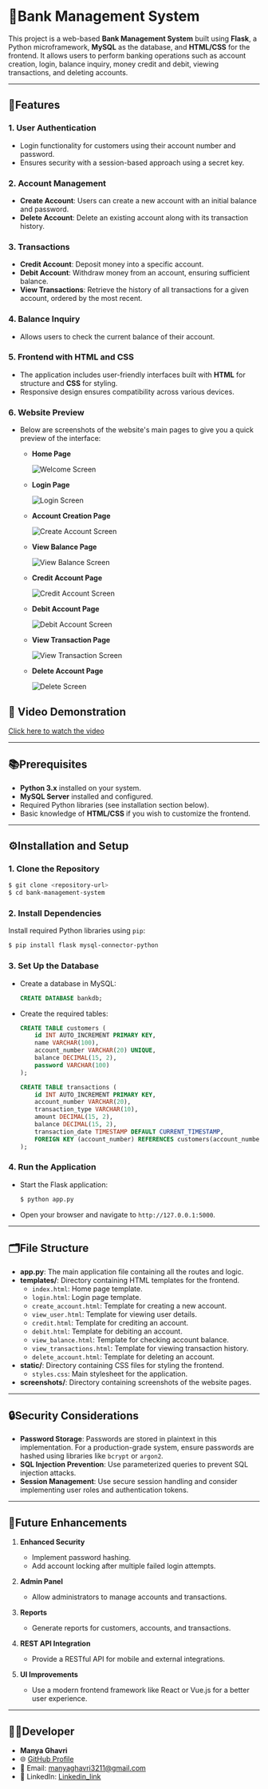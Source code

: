 # 💸Bank Management System

This project is a web-based **Bank Management System** built using **Flask**, a Python microframework, **MySQL** as the database, and **HTML/CSS** for the frontend. It allows users to perform banking operations such as account creation, login, balance inquiry, money credit and debit, viewing transactions, and deleting accounts.

---

## 🌟Features

### 1. **User Authentication**
   - Login functionality for customers using their account number and password.
   - Ensures security with a session-based approach using a secret key.

### 2. **Account Management**
   - **Create Account**: Users can create a new account with an initial balance and password.
   - **Delete Account**: Delete an existing account along with its transaction history.

### 3. **Transactions**
   - **Credit Account**: Deposit money into a specific account.
   - **Debit Account**: Withdraw money from an account, ensuring sufficient balance.
   - **View Transactions**: Retrieve the history of all transactions for a given account, ordered by the most recent.

### 4. **Balance Inquiry**
   - Allows users to check the current balance of their account.

### 5. **Frontend with HTML and CSS**
   - The application includes user-friendly interfaces built with **HTML** for structure and **CSS** for styling.
   - Responsive design ensures compatibility across various devices.

### 6. **Website Preview**
   - Below are screenshots of the website's main pages to give you a quick preview of the interface:
     - **Home Page**
    
       ![Welcome Screen](https://raw.githubusercontent.com/ManyaGhavri/Bank_Management_System/main/static/images/welcome.png)

       
     - **Login Page**
       
       ![Login Screen](https://raw.githubusercontent.com/ManyaGhavri/Bank_Management_System/main/static/images/login.png)

     - **Account Creation Page**
   
       ![Create Account Screen](https://raw.githubusercontent.com/ManyaGhavri/Bank_Management_System/main/static/images/create_account.png)


     - **View Balance Page**

       
        ![View Balance Screen](https://raw.githubusercontent.com/ManyaGhavri/Bank_Management_System/main/static/images/view_balance.png)

        
     - **Credit Account Page**
    
       ![Credit Account Screen](https://raw.githubusercontent.com/ManyaGhavri/Bank_Management_System/main/static/images/credit_account.png)


     - **Debit Account Page**
    
       ![Debit Account Screen](https://raw.githubusercontent.com/ManyaGhavri/Bank_Management_System/main/static/images/debit_account.png)


     - **View Transaction Page**
    
       ![View Transaction Screen](https://raw.githubusercontent.com/ManyaGhavri/Bank_Management_System/main/static/images/view_transaction.png)


     - **Delete Account Page**

       ![Delete Screen](https://raw.githubusercontent.com/ManyaGhavri/Bank_Management_System/main/static/images/delete.png)


   ## 🎥 Video Demonstration  

[Click here to watch the video](https://github.com/ManyaGhavri/Bank_Management_System/raw/main/static/images/video%20(1).mp4)



       



---

## 📚Prerequisites

- **Python 3.x** installed on your system.
- **MySQL Server** installed and configured.
- Required Python libraries (see installation section below).
- Basic knowledge of **HTML/CSS** if you wish to customize the frontend.

---

## ⚙️Installation and Setup

### 1. **Clone the Repository**
```bash
$ git clone <repository-url>
$ cd bank-management-system
```

### 2. **Install Dependencies**
Install required Python libraries using `pip`:
```bash
$ pip install flask mysql-connector-python
```

### 3. **Set Up the Database**
   - Create a database in MySQL:
     ```sql
     CREATE DATABASE bankdb;
     ```
   - Create the required tables:
     ```sql
     CREATE TABLE customers (
         id INT AUTO_INCREMENT PRIMARY KEY,
         name VARCHAR(100),
         account_number VARCHAR(20) UNIQUE,
         balance DECIMAL(15, 2),
         password VARCHAR(100)
     );

     CREATE TABLE transactions (
         id INT AUTO_INCREMENT PRIMARY KEY,
         account_number VARCHAR(20),
         transaction_type VARCHAR(10),
         amount DECIMAL(15, 2),
         balance DECIMAL(15, 2),
         transaction_date TIMESTAMP DEFAULT CURRENT_TIMESTAMP,
         FOREIGN KEY (account_number) REFERENCES customers(account_number)
     );
     ```

### 4. **Run the Application**
   - Start the Flask application:
     ```bash
     $ python app.py
     ```
   - Open your browser and navigate to `http://127.0.0.1:5000`.

---

## 🗂️File Structure

- **app.py**: The main application file containing all the routes and logic.
- **templates/**: Directory containing HTML templates for the frontend.
  - `index.html`: Home page template.
  - `login.html`: Login page template.
  - `create_account.html`: Template for creating a new account.
  - `view_user.html`: Template for viewing user details.
  - `credit.html`: Template for crediting an account.
  - `debit.html`: Template for debiting an account.
  - `view_balance.html`: Template for checking account balance.
  - `view_transactions.html`: Template for viewing transaction history.
  - `delete_account.html`: Template for deleting an account.
- **static/**: Directory containing CSS files for styling the frontend.
  - `styles.css`: Main stylesheet for the application.
- **screenshots/**: Directory containing screenshots of the website pages.

---

## 🔒Security Considerations
- **Password Storage**: Passwords are stored in plaintext in this implementation. For a production-grade system, ensure passwords are hashed using libraries like `bcrypt` or `argon2`.
- **SQL Injection Prevention**: Use parameterized queries to prevent SQL injection attacks.
- **Session Management**: Use secure session handling and consider implementing user roles and authentication tokens.

---

## 🚀Future Enhancements

1. **Enhanced Security**
   - Implement password hashing.
   - Add account locking after multiple failed login attempts.

2. **Admin Panel**
   - Allow administrators to manage accounts and transactions.

3. **Reports**
   - Generate reports for customers, accounts, and transactions.

4. **REST API Integration**
   - Provide a RESTful API for mobile and external integrations.

5. **UI Improvements**
   - Use a modern frontend framework like React or Vue.js for a better user experience.

---

## 👩‍💻Developer
- **Manya Ghavri**
- 🌐 [GitHub Profile](https://github.com/ManyaGhavri)  
- 📧 Email: manyaghavri3211@gmail.com
- 🔗 LinkedIn: [Linkedin_link](https://www.linkedin.com/in/manya-ghavri-b00773310/)
